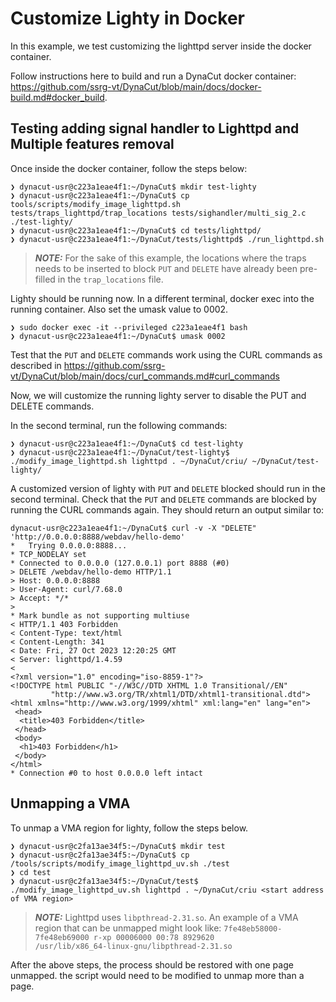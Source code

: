 # Customize Lighty in Docker

In this example, we test customizing the lighttpd server inside the docker container. 

Follow instructions here to build and run a DynaCut docker container: https://github.com/ssrg-vt/DynaCut/blob/main/docs/docker-build.md#docker_build. 

## Testing adding signal handler to Lighttpd and Multiple features removal

Once inside the docker container, follow the steps below: 

```
❯ dynacut-usr@c223a1eae4f1:~/DynaCut$ mkdir test-lighty
❯ dynacut-usr@c223a1eae4f1:~/DynaCut$ cp tools/scripts/modify_image_lighttpd.sh tests/traps_lighttpd/trap_locations tests/sighandler/multi_sig_2.c ./test-lighty/
❯ dynacut-usr@c223a1eae4f1:~/DynaCut$ cd tests/lighttpd/
❯ dynacut-usr@c223a1eae4f1:~/DynaCut/tests/lighttpd$ ./run_lighttpd.sh

```
> **_NOTE:_**  For the sake of this example, the locations where the traps needs to be inserted to block `PUT` and `DELETE` have already been pre-filled in the `trap_locations` file. 

Lighty should be running now. In a different terminal, docker exec into the running container. Also set the umask value to 0002. 

```
❯ sudo docker exec -it --privileged c223a1eae4f1 bash
❯ dynacut-usr@c223a1eae4f1:~/DynaCut$ umask 0002
```

Test that the `PUT` and `DELETE` commands work using the CURL commands as described in https://github.com/ssrg-vt/DynaCut/blob/main/docs/curl_commands.md#curl_commands

Now, we will customize the running lighty server to disable the PUT and DELETE commands. 

In the second terminal, run the following commands: 

```
❯ dynacut-usr@c223a1eae4f1:~/DynaCut$ cd test-lighty
❯ dynacut-usr@c223a1eae4f1:~/DynaCut/test-lighty$ ./modify_image_lighttpd.sh lighttpd . ~/DynaCut/criu/ ~/DynaCut/test-lighty/
```

A customized version of lighty with `PUT` and `DELETE` blocked should run in the second terminal. Check that the `PUT` and `DELETE` commands are blocked by running the CURL commands again. They should return an output similar to: 

```
dynacut-usr@c223a1eae4f1:~/DynaCut$ curl -v -X "DELETE" 'http://0.0.0.0:8888/webdav/hello-demo'
*   Trying 0.0.0.0:8888...
* TCP_NODELAY set
* Connected to 0.0.0.0 (127.0.0.1) port 8888 (#0)
> DELETE /webdav/hello-demo HTTP/1.1
> Host: 0.0.0.0:8888
> User-Agent: curl/7.68.0
> Accept: */*
> 
* Mark bundle as not supporting multiuse
< HTTP/1.1 403 Forbidden
< Content-Type: text/html
< Content-Length: 341
< Date: Fri, 27 Oct 2023 12:20:25 GMT
< Server: lighttpd/1.4.59
< 
<?xml version="1.0" encoding="iso-8859-1"?>
<!DOCTYPE html PUBLIC "-//W3C//DTD XHTML 1.0 Transitional//EN"
         "http://www.w3.org/TR/xhtml1/DTD/xhtml1-transitional.dtd">
<html xmlns="http://www.w3.org/1999/xhtml" xml:lang="en" lang="en">
 <head>
  <title>403 Forbidden</title>
 </head>
 <body>
  <h1>403 Forbidden</h1>
 </body>
</html>
* Connection #0 to host 0.0.0.0 left intact
```

## Unmapping a VMA 
To unmap a VMA region for lighty, follow the steps below. 

```
❯ dynacut-usr@c2fa13ae34f5:~/DynaCut$ mkdir test
❯ dynacut-usr@c2fa13ae34f5:~/DynaCut$ cp /tools/scripts/modify_image_lighttpd_uv.sh ./test
❯ cd test
❯ dynacut-usr@c2fa13ae34f5:~/DynaCut/test$ ./modify_image_lighttpd_uv.sh lighttpd . ~/DynaCut/criu <start address of VMA region>
```
> **_NOTE:_**  Lighttpd uses `libpthread-2.31.so`. An example of a VMA region that can be unmapped might look like: `7fe48eb58000-7fe48eb69000 r-xp 00006000 00:78 8929620                    /usr/lib/x86_64-linux-gnu/libpthread-2.31.so`

After the above steps, the process should be restored with one page unmapped. the script would need to be modified to unmap more than a page.  
